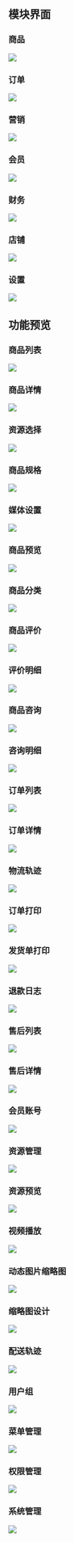 ## 模块界面

### 商品
![](https://aliyun.oss.careyshop.cn/poster/white/%E5%95%86%E5%93%81-%E7%99%BD.png)

### 订单
![](https://aliyun.oss.careyshop.cn/poster/white/%E8%AE%A2%E5%8D%95-%E7%99%BD.png)

### 营销
![](https://aliyun.oss.careyshop.cn/poster/white/%E8%90%A5%E9%94%80-%E7%99%BD.png)

### 会员
![](https://aliyun.oss.careyshop.cn/poster/white/%E4%BC%9A%E5%91%98-%E7%99%BD.png)

### 财务
![](https://aliyun.oss.careyshop.cn/poster/white/%E8%B4%A2%E5%8A%A1-%E7%99%BD.png)

### 店铺
![](https://aliyun.oss.careyshop.cn/poster/white/%E5%BA%97%E9%93%BA-%E7%99%BD.png)

### 设置
![](https://aliyun.oss.careyshop.cn/poster/white/%E8%AE%BE%E7%BD%AE-%E7%99%BD.png)

## 功能预览

### 商品列表
![](https://aliyun.oss.careyshop.cn/poster/white/%E5%95%86%E5%93%81%E5%88%97%E8%A1%A8-%E7%99%BD.png)

### 商品详情
![](https://aliyun.oss.careyshop.cn/poster/white/%E5%95%86%E5%93%81%E8%AF%A6%E6%83%85-%E7%99%BD.png)

### 资源选择
![](https://aliyun.oss.careyshop.cn/poster/white/%E8%B5%84%E6%BA%90%E9%80%89%E6%8B%A9-%E7%99%BD.png)

### 商品规格
![](https://aliyun.oss.careyshop.cn/poster/white/%E5%95%86%E5%93%81%E8%A7%84%E6%A0%BC-%E7%99%BD.png)

### 媒体设置
![](https://aliyun.oss.careyshop.cn/poster/white/%E5%AA%92%E4%BD%93%E8%AE%BE%E7%BD%AE-%E7%99%BD.png)

### 商品预览
![](https://aliyun.oss.careyshop.cn/poster/white/%E5%95%86%E5%93%81%E9%A2%84%E8%A7%88-%E7%99%BD.png)

### 商品分类
![](https://aliyun.oss.careyshop.cn/poster/white/%E5%95%86%E5%93%81%E5%88%86%E7%B1%BB-%E7%99%BD.png)

### 商品评价
![](https://aliyun.oss.careyshop.cn/poster/white/%E5%95%86%E5%93%81%E8%AF%84%E4%BB%B7-%E7%99%BD.png)

### 评价明细
![](https://aliyun.oss.careyshop.cn/poster/white/%E8%AF%84%E4%BB%B7%E6%98%8E%E7%BB%86-%E7%99%BD.png)

### 商品咨询
![](https://aliyun.oss.careyshop.cn/poster/white/%E5%95%86%E5%93%81%E5%92%A8%E8%AF%A2-%E7%99%BD.png)

### 咨询明细
![](https://aliyun.oss.careyshop.cn/poster/white/%E5%92%A8%E8%AF%A2%E6%98%8E%E7%BB%86-%E7%99%BD.png)

### 订单列表
![](https://aliyun.oss.careyshop.cn/poster/white/%E8%AE%A2%E5%8D%95%E5%88%97%E8%A1%A8-%E7%99%BD.png)

### 订单详情
![](https://aliyun.oss.careyshop.cn/poster/white/%E8%AE%A2%E5%8D%95%E8%AF%A6%E6%83%85-%E7%99%BD.png)

### 物流轨迹
![](https://aliyun.oss.careyshop.cn/poster/white/%E7%89%A9%E6%B5%81%E8%BD%A8%E8%BF%B9-%E7%99%BD.png)

### 订单打印
![](https://aliyun.oss.careyshop.cn/poster/white/%E8%AE%A2%E5%8D%95%E6%89%93%E5%8D%B0-%E7%99%BD.png)

### 发货单打印
![](https://aliyun.oss.careyshop.cn/poster/white/%E5%8F%91%E8%B4%A7%E5%8D%95%E6%89%93%E5%8D%B0-%E7%99%BD.png)

### 退款日志
![](https://aliyun.oss.careyshop.cn/poster/white/%E9%80%80%E6%AC%BE%E6%97%A5%E5%BF%97-%E7%99%BD.png)

### 售后列表
![](https://aliyun.oss.careyshop.cn/poster/white/%E5%94%AE%E5%90%8E%E5%88%97%E8%A1%A8-%E7%99%BD.png)

### 售后详情
![](https://aliyun.oss.careyshop.cn/poster/white/%E5%94%AE%E5%90%8E%E8%AF%A6%E6%83%85-%E7%99%BD.png)

### 会员账号
![](https://aliyun.oss.careyshop.cn/poster/white/%E4%BC%9A%E5%91%98%E8%B4%A6%E5%8F%B7-%E7%99%BD.png)

### 资源管理
![](https://aliyun.oss.careyshop.cn/poster/white/%E8%B5%84%E6%BA%90%E7%AE%A1%E7%90%86-%E7%99%BD.png)

### 资源预览
![](https://aliyun.oss.careyshop.cn/poster/white/%E8%B5%84%E6%BA%90%E9%A2%84%E8%A7%88-%E7%99%BD.png)

### 视频播放
![](https://aliyun.oss.careyshop.cn/poster/white/%E8%A7%86%E9%A2%91%E6%92%AD%E6%94%BE-%E7%99%BD.png)

### 动态图片缩略图
![](https://aliyun.oss.careyshop.cn/poster/white/%E5%8A%A8%E6%80%81%E5%9B%BE%E7%89%87%E7%BC%A9%E7%95%A5%E5%9B%BE-%E7%99%BD.png)

### 缩略图设计
![](https://aliyun.oss.careyshop.cn/poster/white/%E7%BC%A9%E7%95%A5%E5%9B%BE%E8%AE%BE%E8%AE%A1-%E7%99%BD.png)

### 配送轨迹
![](https://aliyun.oss.careyshop.cn/poster/white/%E9%85%8D%E9%80%81%E8%BD%A8%E8%BF%B9-%E7%99%BD.png)

### 用户组
![](https://aliyun.oss.careyshop.cn/poster/white/%E7%94%A8%E6%88%B7%E7%BB%84-%E7%99%BD.png)

### 菜单管理
![](https://aliyun.oss.careyshop.cn/poster/white/%E8%8F%9C%E5%8D%95%E7%AE%A1%E7%90%86-%E7%99%BD.png)

### 权限管理
![](https://aliyun.oss.careyshop.cn/poster/white/%E6%9D%83%E9%99%90%E7%AE%A1%E7%90%86-%E7%99%BD.png)

### 系统管理
![](https://aliyun.oss.careyshop.cn/poster/white/%E7%B3%BB%E7%BB%9F%E7%AE%A1%E7%90%86-%E7%99%BD.png)

